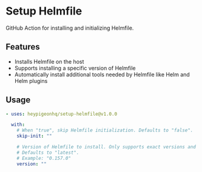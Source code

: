 # Setup Helmfile

GitHub Action for installing and initializing Helmfile.

## Features

- Installs Helmfile on the host
- Supports installing a specific version of Helmfile
- Automatically install additional tools needed by Helmfile like Helm and Helm
  plugins

## Usage

```yaml
- uses: heypigeonhq/setup-helmfile@v1.0.0

  with:
    # When "true", skip Helmfile initialization. Defaults to "false".
    skip-init: ""

    # Version of Helmfile to install. Only supports exact versions and "latest".
    # Defaults to "latest".
    # Example: "0.157.0"
    version: ""
```
